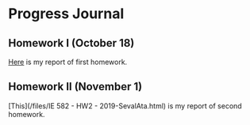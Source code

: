 # Progress Journal

## Homework I (October 18)

[Here](/files/IE581-HW1-2019-SevalAta.html) is my report of first homework.

## Homework II (November 1)

[This](/files/IE 582 - HW2 - 2019-SevalAta.html) is my report of second homework.

